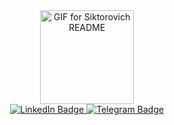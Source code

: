 <div id="header" align="center">
  <img src="https://media.giphy.com/media/WKJ06jd8gYS4pyuPpy/giphy.gif"
       alt="GIF for Siktorovich README" height="150" width="150">  
  <div id="badges">
    <a href="https://www.linkedin.com/in/aarkhipovv/">
      <img src="https://img.shields.io/badge/LinkedIn-blue?style=for-the-badge&logo=linkedin&logoColor=white" alt="LinkedIn Badge"/>
    </a>
    <a href="https://t.me/siktorovich">
      <img src="https://img.shields.io/badge/Telegram-blue?style=for-the-badge&logo=Telegram&logoColor=white" alt="Telegram Badge"/>
    </a>
  </div>
</div>
